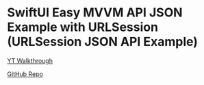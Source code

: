#  SwiftUI Easy MVVM API JSON Example with URLSession (URLSession JSON API Example)


[YT Walkthrough](https://www.youtube.com/watch?v=r3O90QGKv98&ab_channel=tundsdev)

[GitHub Repo](https://github.com/tunds?tab=repositories)
